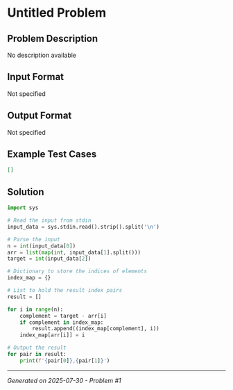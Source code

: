# Untitled Problem

## Problem Description
No description available

## Input Format
Not specified

## Output Format
Not specified

## Example Test Cases
```json
[]
```

## Solution
```python
import sys

# Read the input from stdin
input_data = sys.stdin.read().strip().split('\n')

# Parse the input
n = int(input_data[0])
arr = list(map(int, input_data[1].split()))
target = int(input_data[2])

# Dictionary to store the indices of elements
index_map = {}

# List to hold the result index pairs
result = []

for i in range(n):
    complement = target - arr[i]
    if complement in index_map:
        result.append((index_map[complement], i))
    index_map[arr[i]] = i

# Output the result
for pair in result:
    print(f'{pair[0]},{pair[1]}')
```

---
*Generated on 2025-07-30 - Problem #1*